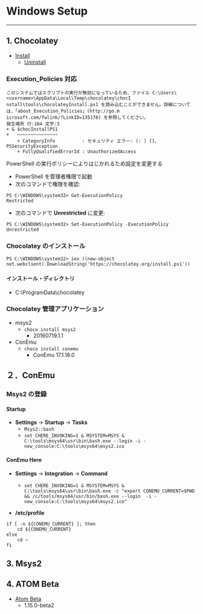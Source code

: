 # Windows Setup
---
## 1. Chocolatey

- [Install](https://chocolatey.org/install)
  - [Uninstall](https://chocolatey.org/docs/uninstallation)

### Execution_Policies 対応

```
このシステムではスクリプトの実行が無効になっているため、ファイル C:\Users\<username>\AppData\Local\Temp\chocolatey\chocI
nstall\tools\chocolateyInstall.ps1 を読み込むことができません。詳細については、「about_Execution_Policies」(http://go.m
icrosoft.com/fwlink/?LinkID=135170) を参照してください。
発生場所 行:164 文字:3
+ & $chocInstallPS1
+   ~~~~~~~~~~~~~~~
    + CategoryInfo          : セキュリティ エラー: (: ) []、PSSecurityException
    + FullyQualifiedErrorId : UnauthorizedAccess
```

PowerShell の実行ポリシーによりはじかれるため設定を変更する

- PowerShell を管理者権限で起動
- 次のコマンドで権限を確認:

```
PS C:\WINDOWS\system32> Get-ExecutionPolicy
Restricted
```

- 次のコマンドで **Unrestricted** に変更:

```
PS C:\WINDOWS\system32> Set-ExecutionPolicy -ExecutionPolicy Unrestricted
```

### Chocolatey のインストール

```
PS C:\WINDOWS\system32> iex ((new-object net.webclient).DownloadString('https://chocolatey.org/install.ps1'))
```

#### インストール・ディレクトリ

- C:\ProgramData\chocolatey

### Chocolatey 管理アプリケーション

- msys2
  - `choco install msys2`
    - 20160719.1.1
- ConEmu
  - `choco install conemu`
    - ConEmu 17.1.18.0

## ２．ConEmu

### Msys2 の登録

#### Startup

- **Settings** -> **Startup** -> **Tasks**
  - `Msys2::bash`
  - `set CHERE_INVOKING=1 & MSYSTEM=MSYS & C:\tools\msys64\usr\bin\bash.exe --login -i -new_console:C:\tools\msys64\msys2.ico`

#### ConEmu Here

- **Settings** -> **Integration** -> **Command**
  - `set CHERE_INVOKING=1 & MSYSTEM=MSYS & C:\tools\msys64\usr\bin\bash.exe -c "export CONEMU_CURRENT=$PWD && /c/tools/msys64/usr/bin/bash.exe --login  -i -new_console:C:\tools\msys64\msys2.ico"`

- **/etc/profile**
```
if [ -n ${CONEMU_CURRENT} ]; then
    cd ${CONEMU_CURRENT}
else
    cd ~
fi
```

## 3. Msys2

## 4. ATOM Beta

- [Atom Beta](https://atom.io/beta)
  - 1.15.0-beta2
